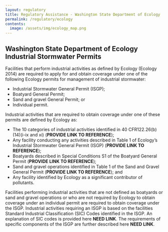 ```yaml
---
layout: regulatory
title: Regulatory Assistance - Washington State Department of Ecology
permalink: /regulatory/ecology
contents:
  image: /assets/img/ecology_map.png
---
```


## Washington State Department of Ecology Industrial Stormwater Permits

Facilities that perform industrial activities as defined by Ecology (Ecology 2014) are required to apply for and obtain coverage under one of the following Ecology permits for management of industrial stormwater:

- Industrial Stormwater General Permit (ISGP);
- Boatyard General Permit;
- Sand and gravel General Permit; or
- Individual permit.

Industrial activities that are required to obtain coverage under one of these permits are defined by Ecology as:

- The 10 categories of industrial activities identified in 40 CFR122.26(b)(14)(i-ix and xi) (**PROVIDE LINK TO REFERENCE**);
- Any facility conducting any activities described in Table 1 of Ecology’s Industrial Stormwater General Permit (ISGP) (**PROVIDE LINK TO REFERENCE**);
- Boatyards described in Special Conditions S1 of the Boatyard General Permit (**PROVIDE LINK TO REFERENCE**);
- Sand and gravel operations identified in Table 1 of the Sand and Gravel General Permit (**PROVIDE LINK TO REFERENCE**); and
- Any facility identified by Ecology as a significant contributor of pollutants.

Facilities performing industrial activities that are not defined as boatyards or sand and gravel operations or who are not required by Ecology to obtain coverage under an individual permit are required to obtain coverage under the ISGP.  Industrial activities requiring an ISGP is based on the facilities Standard Industrial Classification (SIC) Codes identified in the ISGP. An explanation of SIC codes is provided here **NEED LINK**. The requirements of specific components of the ISGP are further described here **NEED LINK**.
